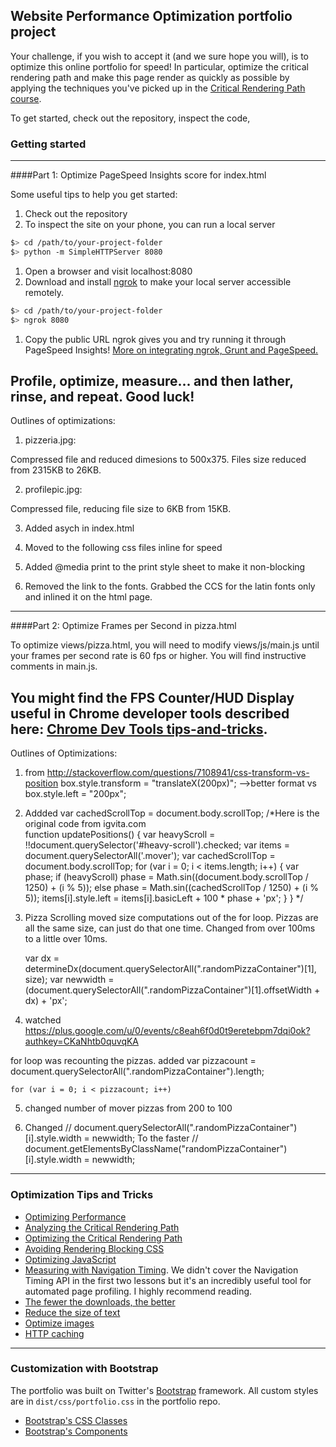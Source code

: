 ## Website Performance Optimization portfolio project

Your challenge, if you wish to accept it (and we sure hope you will), is to optimize this online portfolio for speed! In particular, optimize the critical rendering path and make this page render as quickly as possible by applying the techniques you've picked up in the [Critical Rendering Path course](https://www.udacity.com/course/ud884).

To get started, check out the repository, inspect the code,

### Getting started
________________________________________________________________________________________

####Part 1: Optimize PageSpeed Insights score for index.html

Some useful tips to help you get started:

1. Check out the repository
1. To inspect the site on your phone, you can run a local server

  ```bash
  $> cd /path/to/your-project-folder
  $> python -m SimpleHTTPServer 8080
  ```

1. Open a browser and visit localhost:8080
1. Download and install [ngrok](https://ngrok.com/) to make your local server accessible remotely.

  ``` bash
  $> cd /path/to/your-project-folder
  $> ngrok 8080
  ```

1. Copy the public URL ngrok gives you and try running it through PageSpeed Insights! [More on integrating ngrok, Grunt and PageSpeed.](http://www.jamescryer.com/2014/06/12/grunt-pagespeed-and-ngrok-locally-testing/)

Profile, optimize, measure... and then lather, rinse, and repeat. Good luck!
-----------------------------------------------------------------------------------------
Outlines of optimizations:

1. pizzeria.jpg:

Compressed file and reduced dimesions to 500x375. Files size reduced from 2315KB to 26KB.

2. profilepic.jpg:

Compressed file, reducing file size to 6KB from 15KB.

3. Added asych in index.html <script async src="http://www.google-analytics.com/analytics.js" ></script>

4. Moved to the following css files inline for speed 
    <link href="css/print.css" rel="stylesheet">
    <link href="css/style.css" rel="stylesheet"> 

5. Added @media print to the print style sheet to make it non-blocking

6. Removed the link to the fonts.  Grabbed the CCS for the latin fonts only and inlined it on the html page.
________________________________________________________________________________________

####Part 2: Optimize Frames per Second in pizza.html

To optimize views/pizza.html, you will need to modify views/js/main.js until your frames per second rate is 60 fps or higher. You will find instructive comments in main.js. 

You might find the FPS Counter/HUD Display useful in Chrome developer tools described here: [Chrome Dev Tools tips-and-tricks](https://developer.chrome.com/devtools/docs/tips-and-tricks).
-----------------------------------------------------------------------------------------
Outlines of Optimizations:

1. from http://stackoverflow.com/questions/7108941/css-transform-vs-position
box.style.transform = "translateX(200px)"; -->better format
vs
box.style.left = "200px";

2. Addded var cachedScrollTop = document.body.scrollTop;
/*Here is the original code from igvita.com  
        function updatePositions() {
            var heavyScroll = !!document.querySelector('#heavy-scroll').checked;
            var items = document.querySelectorAll('.mover');
            var cachedScrollTop = document.body.scrollTop;
            for (var i = 0; i < items.length; i++) {
                var phase;
                if (heavyScroll) phase = Math.sin((document.body.scrollTop / 1250) + (i % 5));
                else
                    phase = Math.sin((cachedScrollTop / 1250) + (i % 5));
                items[i].style.left = items[i].basicLeft + 100 * phase + 'px';
            }
        }
*/ 

3. Pizza Scrolling
moved size computations out of the for loop.  Pizzas are all the same size, can just do that one time.  Changed from over 100ms to a little over 10ms.

  	  var dx = determineDx(document.querySelectorAll(".randomPizzaContainer")[1], size);
      var newwidth = (document.querySelectorAll(".randomPizzaContainer")[1].offsetWidth + dx) + 'px';

4. watched https://plus.google.com/u/0/events/c8eah6f0d0t9eretebpm7dqi0ok?authkey=CKaNhtb0quvqKA

for loop was recounting the pizzas.
added var pizzacount = document.querySelectorAll(".randomPizzaContainer").length;
  	
    for (var i = 0; i < pizzacount; i++)

5. changed number of mover pizzas from 200 to 100

6. Changed  // document.querySelectorAll(".randomPizzaContainer")[i].style.width = newwidth;
To the faster // document.getElementsByClassName("randomPizzaContainer")[i].style.width = newwidth;
________________________________________________________________________________________

### Optimization Tips and Tricks
* [Optimizing Performance](https://developers.google.com/web/fundamentals/performance/ "web performance")
* [Analyzing the Critical Rendering Path](https://developers.google.com/web/fundamentals/performance/critical-rendering-path/analyzing-crp.html "analyzing crp")
* [Optimizing the Critical Rendering Path](https://developers.google.com/web/fundamentals/performance/critical-rendering-path/optimizing-critical-rendering-path.html "optimize the crp!")
* [Avoiding Rendering Blocking CSS](https://developers.google.com/web/fundamentals/performance/critical-rendering-path/render-blocking-css.html "render blocking css")
* [Optimizing JavaScript](https://developers.google.com/web/fundamentals/performance/critical-rendering-path/adding-interactivity-with-javascript.html "javascript")
* [Measuring with Navigation Timing](https://developers.google.com/web/fundamentals/performance/critical-rendering-path/measure-crp.html "nav timing api"). We didn't cover the Navigation Timing API in the first two lessons but it's an incredibly useful tool for automated page profiling. I highly recommend reading.
* <a href="https://developers.google.com/web/fundamentals/performance/optimizing-content-efficiency/eliminate-downloads.html">The fewer the downloads, the better</a>
* <a href="https://developers.google.com/web/fundamentals/performance/optimizing-content-efficiency/optimize-encoding-and-transfer.html">Reduce the size of text</a>
* <a href="https://developers.google.com/web/fundamentals/performance/optimizing-content-efficiency/image-optimization.html">Optimize images</a>
* <a href="https://developers.google.com/web/fundamentals/performance/optimizing-content-efficiency/http-caching.html">HTTP caching</a>
________________________________________________________________________________________

### Customization with Bootstrap
The portfolio was built on Twitter's <a href="http://getbootstrap.com/">Bootstrap</a> framework. All custom styles are in `dist/css/portfolio.css` in the portfolio repo.

* <a href="http://getbootstrap.com/css/">Bootstrap's CSS Classes</a>
* <a href="http://getbootstrap.com/components/">Bootstrap's Components</a>

